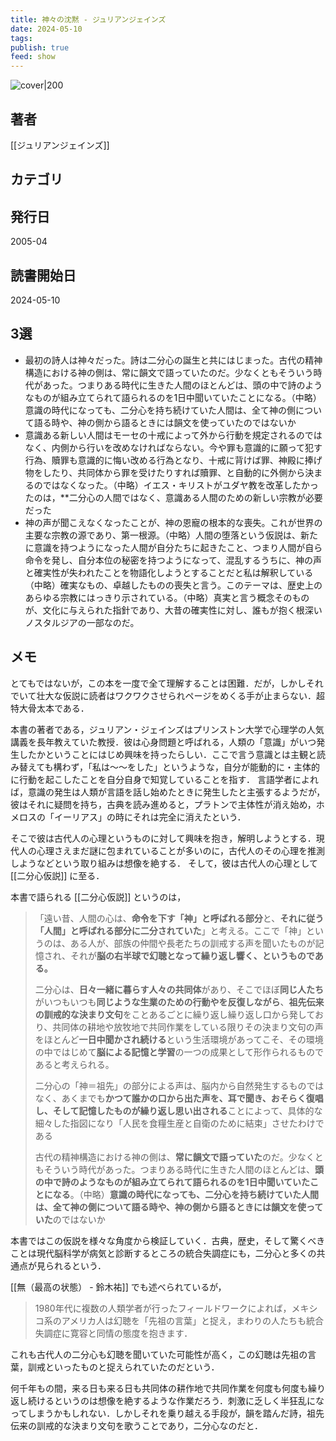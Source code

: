 ```yaml
---
title: 神々の沈黙 - ジュリアンジェインズ
date: 2024-05-10
tags: 
publish: true
feed: show
---
```

![cover|200](http://books.google.com/books/content?id=4--YAAAACAAJ&printsec=frontcover&img=1&zoom=1&source=gbs_api)
## 著者
[[ジュリアンジェインズ]]
## カテゴリ

## 発行日
2005-04
## 読書開始日
2024-05-10

## 3選
 - 最初の詩人は神々だった。詩は二分心の誕生と共にはじまった。古代の精神構造における神の側は、常に韻文で語っていたのだ。少なくともそういう時代があった。つまりある時代に生きた人間のほとんどは、頭の中で詩のようなものが組み立てられて語られるのを1日中聞いていたことになる。（中略）意識の時代になっても、二分心を持ち続けていた人間は、全て神の側について語る時や、神の側から語るときには韻文を使っていたのではないか
 - 意識ある新しい人間はモーセの十戒によって外から行動を規定されるのではなく、内側から行いを改めなければならない。今や罪も意識的に願って犯す行為、贖罪も意識的に悔い改める行為となり、十戒に背けば罪、神殿に捧げ物をしたり、共同体から罪を受けたりすれば贖罪、と自動的に外側から決まるのではなくなった。（中略）イエス・キリストがユダヤ教を改革したかったのは，**二分心の人間ではなく、意識ある人間のための新しい宗教が必要だった
 - 神の声が聞こえなくなったことが、神の恩寵の根本的な喪失。これが世界の主要な宗教の源であり、第一根源。（中略）人間の堕落という仮説は、新たに意識を持つようになった人間が自分たちに起きたこと、つまり人間が自ら命令を発し、自分本位の秘密を持つようになって、混乱するうちに、神の声と確実性が失われたことを物語化しようとすることだと私は解釈している（中略）確実なもの、卓越したものの喪失と言う。このテーマは、歴史上のあらゆる宗教にはっきり示されている。（中略）真実と言う概念そのものが、文化に与えられた指針であり、大昔の確実性に対し、誰もが抱く根深いノスタルジアの一部なのだ。

## メモ
とてもではないが，この本を一度で全て理解することは困難．だが，しかしそれでいて壮大な仮説に読者はワクワクさせられページをめくる手が止まらない．超特大骨太本である．

本書の著者である，ジュリアン・ジェインズはプリンストン大学で心理学の人気講義を長年教えていた教授．彼は心身問題と呼ばれる，人類の「意識」がいつ発生したかということにはじめ興味を持ったらしい．ここで言う意識とは主観と読み替えても構わず，「私は〜〜をした」というような，自分が能動的に・主体的に行動を起こしたことを自分自身で知覚していることを指す．
言語学者によれば，意識の発生は人類が言語を話し始めたときに発生したと主張するようだが，彼はそれに疑問を持ち，古典を読み進めると，プラトンで主体性が消え始め，ホメロスの「イーリアス」の時にそれは完全に消えたという．

そこで彼は古代人の心理というものに対して興味を抱き，解明しようとする．現代人の心理さえまだ謎に包まれていることが多いのに，古代人のその心理を推測しようなどという取り組みは想像を絶する．
そして，彼は古代人の心理として [[二分心仮説]] に至る．

本書で語られる [[二分心仮説]] というのは，

> 「遠い昔、人間の心は、**命令を下す「神」と呼ばれる部分**と、**それに従う「人間」と呼ばれる部分に二分されていた**」と考える。ここで「神」というのは、ある人が、部族の仲間や長老たちの訓戒する声を聞いたものが記憶され、それが**脳の右半球で幻聴となって繰り返し響く、というものである。**
> 
> 二分心は、**日々一緒に暮らす人々の共同体**があり、そこでほぼ**同じ人たち**がいつもいつも**同じような生業のための行動やを反復しながら**、**祖先伝来の訓戒的な決まり文句**をことあるごとに繰り返し繰り返し口から発しており、共同体の耕地や放牧地で共同作業をしている限りその決まり文句の声をほとんど**一日中聞かされ続ける**という生活環境があってこそ、その環境の中ではじめて**脳による記憶と学習**の一つの成果として形作られるものであると考えられる。
>
> 二分心の「神＝祖先」の部分による声は、脳内から自然発生するものではなく、あくまでも**かつて誰かの口から出た声を、耳で聞き、おそらく復唱し、そして記憶したものが繰り返し思い出される**ことによって、具体的な細々した指図になり「人民を食糧生産と自衛のために結束」させたわけである
>
> 古代の精神構造における神の側は、**常に韻文で語っていた**のだ。少なくともそういう時代があった。つまりある時代に生きた人間のほとんどは、**頭の中で詩のようなものが組み立てられて語られるのを1日中聞いていたことになる**。（中略）**意識の時代になっても、二分心を持ち続けていた人間は、全て神の側について語る時や、神の側から語るときには韻文を使っていた**のではないか

本書ではこの仮説を様々な角度から検証していく．古典，歴史，そして驚くべきことは現代脳科学が病気と診断するところの統合失調症にも，二分心と多くの共通点が見られるという．

[[無（最高の状態） - 鈴木祐]] でも述べられているが，

> 1980年代に複数の人類学者が行ったフィールドワークによれば，メキシコ系のアメリカ人は幻聴を「先祖の言葉」と捉え，まわりの人たちも統合失調症に寛容と同情の態度を抱きます．

これも古代人の二分心も幻聴を聞いていた可能性が高く，この幻聴は先祖の言葉，訓戒といったものと捉えられていたのだという．

何千年もの間，来る日も来る日も共同体の耕作地で共同作業を何度も何度も繰り返し続けるというのは想像を絶するような作業だろう．刺激に乏しく半狂乱になってしまうかもしれない．しかしそれを乗り越える手段が，韻を踏んだ詩，祖先伝来の訓戒的な決まり文句を歌うことであり，二分心なのだと．